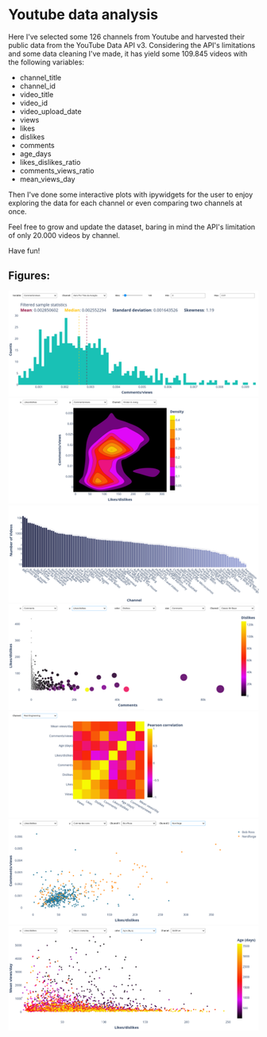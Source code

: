 
# Youtube data analysis 

Here I've selected some 126 channels from Youtube and harvested their public data from the YouTube Data API v3.
Considering the API's limitations and some data cleaning I've made, it has yield some 109.845 videos with the following variables:
- channel_title
- channel_id
- video_title
- video_id
- video_upload_date
- views
- likes
- dislikes
- comments
- age_days
- likes_dislikes_ratio
- comments_views_ratio
- mean_views_day

Then I've done some interactive plots with ipywidgets for the user to enjoy exploring the data for each channel or even comparing two channels at once.

Feel free to grow and update the dataset, baring in mind the API's limitation of only 20.000 videos by channel.

Have fun!

## Figures:

![screen 1](figs/1D_Histogram.png)
![screen 2](figs/2D_Density.png)
![screen 3](figs/Barplot_Channels.png)
![screen 4](figs/Bubble_Colors.png)
![screen 5](figs/Correlation_Matrix.png)
![screen 6](figs/Scatter_2_Channels.png)
![screen 7](figs/Scatter_Colors.png)



